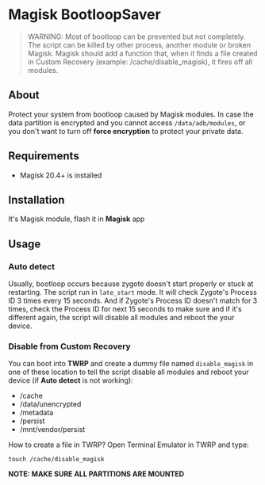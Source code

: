 # Magisk BootloopSaver

> WARNING: Most of bootloop can be prevented but not completely. The script can be killed by other process, another module or broken Magisk. Magisk should add a function that, when it finds a file created in Custom Recovery (example: /cache/disable_magisk), it fires off all modules.
## About
Protect your system from bootloop caused by Magisk modules. In case the data partition is encrypted and you cannot access `/data/adb/modules`, or you don't want to turn off **force encryption** to protect your private data.

## Requirements
- Magisk 20.4+ is installed

## Installation
It's Magisk module, flash it in **Magisk** app

## Usage

### Auto detect
Usually, bootloop occurs because zygote doesn't start properly or stuck at restarting. The script run in `late_start` mode. It will check Zygote's Process ID 3 times every 15 seconds.  And if Zygote's Process ID doesn't match for 3 times, check the Process ID for next 15 seconds to make sure and if it's different again, the script will disable all modules and reboot the your device.

### Disable from Custom Recovery


You can boot into **TWRP** and create a dummy file named `disable_magisk` in one of these location to tell the script disable all modules and reboot your device (if **Auto detect** is not working):
- /cache
- /data/unencrypted
- /metadata
- /persist
- /mnt/vendor/persist

How to create a file in TWRP? Open Terminal Emulator in TWRP and type:

```
touch /cache/disable_magisk
```

**NOTE: MAKE SURE ALL PARTITIONS ARE MOUNTED**
